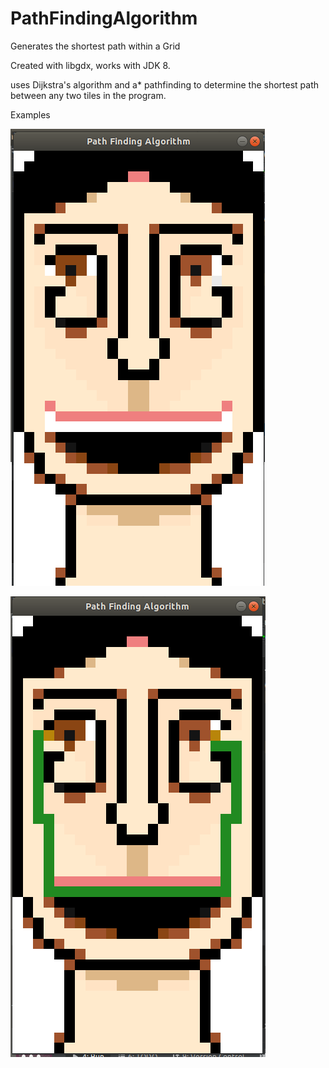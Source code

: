 # PathFindingAlgorithm
Generates the shortest path within a Grid

Created with libgdx, works with JDK 8.

 uses Dijkstra's algorithm and a* pathfinding to determine the shortest path between any two tiles in the program. 

Examples

![Example](Examples/PathFindingAlg.png)

![Example](Examples/PathFindingAlg2.png)
